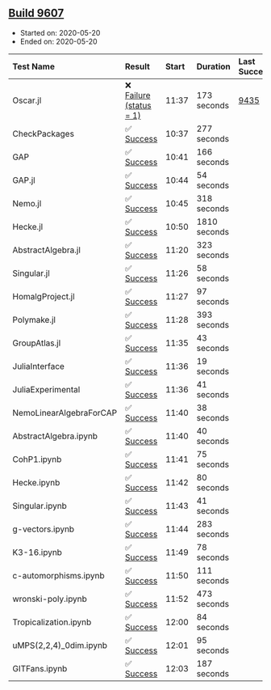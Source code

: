## [Build 9607](https://oscarci.mathematik.uni-kl.de/job/oscar/9607/)

* Started on: 2020-05-20
* Ended on: 2020-05-20

| Test Name    | Result | Start | Duration | Last Success | First Failure |
|:-------------|:-------|:------|:---------|:-------------|:--------------|
| Oscar.jl | ❌ [Failure (status = 1)](https://oscarci.mathematik.uni-kl.de/job/oscar/9607/artifact/logs/build-9607/Oscar.jl.log) | 11:37 | 173 seconds | [9435](https://oscarci.mathematik.uni-kl.de/job/oscar/9435/) | [9436](https://oscarci.mathematik.uni-kl.de/job/oscar/9436/) |
| CheckPackages | ✅ [Success](https://oscarci.mathematik.uni-kl.de/job/oscar/9607/artifact/logs/build-9607/CheckPackages.log) | 10:37 | 277 seconds |  |  |
| GAP | ✅ [Success](https://oscarci.mathematik.uni-kl.de/job/oscar/9607/artifact/logs/build-9607/GAP.log) | 10:41 | 166 seconds |  |  |
| GAP.jl | ✅ [Success](https://oscarci.mathematik.uni-kl.de/job/oscar/9607/artifact/logs/build-9607/GAP.jl.log) | 10:44 | 54 seconds |  |  |
| Nemo.jl | ✅ [Success](https://oscarci.mathematik.uni-kl.de/job/oscar/9607/artifact/logs/build-9607/Nemo.jl.log) | 10:45 | 318 seconds |  |  |
| Hecke.jl | ✅ [Success](https://oscarci.mathematik.uni-kl.de/job/oscar/9607/artifact/logs/build-9607/Hecke.jl.log) | 10:50 | 1810 seconds |  |  |
| AbstractAlgebra.jl | ✅ [Success](https://oscarci.mathematik.uni-kl.de/job/oscar/9607/artifact/logs/build-9607/AbstractAlgebra.jl.log) | 11:20 | 323 seconds |  |  |
| Singular.jl | ✅ [Success](https://oscarci.mathematik.uni-kl.de/job/oscar/9607/artifact/logs/build-9607/Singular.jl.log) | 11:26 | 58 seconds |  |  |
| HomalgProject.jl | ✅ [Success](https://oscarci.mathematik.uni-kl.de/job/oscar/9607/artifact/logs/build-9607/HomalgProject.jl.log) | 11:27 | 97 seconds |  |  |
| Polymake.jl | ✅ [Success](https://oscarci.mathematik.uni-kl.de/job/oscar/9607/artifact/logs/build-9607/Polymake.jl.log) | 11:28 | 393 seconds |  |  |
| GroupAtlas.jl | ✅ [Success](https://oscarci.mathematik.uni-kl.de/job/oscar/9607/artifact/logs/build-9607/GroupAtlas.jl.log) | 11:35 | 43 seconds |  |  |
| JuliaInterface | ✅ [Success](https://oscarci.mathematik.uni-kl.de/job/oscar/9607/artifact/logs/build-9607/JuliaInterface.log) | 11:36 | 19 seconds |  |  |
| JuliaExperimental | ✅ [Success](https://oscarci.mathematik.uni-kl.de/job/oscar/9607/artifact/logs/build-9607/JuliaExperimental.log) | 11:36 | 41 seconds |  |  |
| NemoLinearAlgebraForCAP | ✅ [Success](https://oscarci.mathematik.uni-kl.de/job/oscar/9607/artifact/logs/build-9607/NemoLinearAlgebraForCAP.log) | 11:40 | 38 seconds |  |  |
| AbstractAlgebra.ipynb | ✅ [Success](https://oscarci.mathematik.uni-kl.de/job/oscar/9607/artifact/logs/build-9607/AbstractAlgebra.ipynb.log) | 11:40 | 40 seconds |  |  |
| CohP1.ipynb | ✅ [Success](https://oscarci.mathematik.uni-kl.de/job/oscar/9607/artifact/logs/build-9607/CohP1.ipynb.log) | 11:41 | 75 seconds |  |  |
| Hecke.ipynb | ✅ [Success](https://oscarci.mathematik.uni-kl.de/job/oscar/9607/artifact/logs/build-9607/Hecke.ipynb.log) | 11:42 | 80 seconds |  |  |
| Singular.ipynb | ✅ [Success](https://oscarci.mathematik.uni-kl.de/job/oscar/9607/artifact/logs/build-9607/Singular.ipynb.log) | 11:43 | 41 seconds |  |  |
| g-vectors.ipynb | ✅ [Success](https://oscarci.mathematik.uni-kl.de/job/oscar/9607/artifact/logs/build-9607/g-vectors.ipynb.log) | 11:44 | 283 seconds |  |  |
| K3-16.ipynb | ✅ [Success](https://oscarci.mathematik.uni-kl.de/job/oscar/9607/artifact/logs/build-9607/K3-16.ipynb.log) | 11:49 | 78 seconds |  |  |
| c-automorphisms.ipynb | ✅ [Success](https://oscarci.mathematik.uni-kl.de/job/oscar/9607/artifact/logs/build-9607/c-automorphisms.ipynb.log) | 11:50 | 111 seconds |  |  |
| wronski-poly.ipynb | ✅ [Success](https://oscarci.mathematik.uni-kl.de/job/oscar/9607/artifact/logs/build-9607/wronski-poly.ipynb.log) | 11:52 | 473 seconds |  |  |
| Tropicalization.ipynb | ✅ [Success](https://oscarci.mathematik.uni-kl.de/job/oscar/9607/artifact/logs/build-9607/Tropicalization.ipynb.log) | 12:00 | 84 seconds |  |  |
| uMPS(2,2,4)_0dim.ipynb | ✅ [Success](https://oscarci.mathematik.uni-kl.de/job/oscar/9607/artifact/logs/build-9607/uMPS-2-2-4-_0dim.ipynb.log) | 12:01 | 95 seconds |  |  |
| GITFans.ipynb | ✅ [Success](https://oscarci.mathematik.uni-kl.de/job/oscar/9607/artifact/logs/build-9607/GITFans.ipynb.log) | 12:03 | 187 seconds |  |  |

